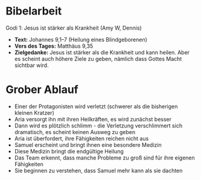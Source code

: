# Bibelarbeit
Godi 1: Jesus ist stärker als Krankheit (Amy W, Dennis)
- **Text:** Johannes 9,1–7 (Heilung eines Blindgeborenen)
- **Vers des Tages:** Matthäus 9,35
- **Zielgedanke:** Jesus ist stärker als die Krankheit und kann heilen. Aber es scheint auch höhere Ziele zu geben, nämlich dass Gottes Macht sichtbar wird.

# Grober Ablauf

- Einer der Protagonisten wird verletzt (schwerer als die bisherigen kleinen Kratzer)
- Aria versorgt ihn mit ihren Heilkräften, es wird zunächst besser
- Dann wird es plötzlich schlimm - die Verletzung verschlimmert sich dramatisch, es scheint keinen Ausweg zu geben
- Aria ist überfordert, ihre Fähigkeiten reichen nicht aus
- Samuel erscheint und bringt ihnen eine besondere Medizin
- Diese Medizin bringt die endgültige Heilung
- Das Team erkennt, dass manche Probleme zu groß sind für ihre eigenen Fähigkeiten
- Sie beginnen zu verstehen, dass Samuel mehr kann als sie dachten
